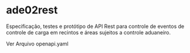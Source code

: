 # ade02rest

Especificação, testes e protótipo de API Rest para controle de eventos de controle de carga em recintos e áreas sujeitos a controle aduaneiro.

Ver Arquivo openapi.yaml


